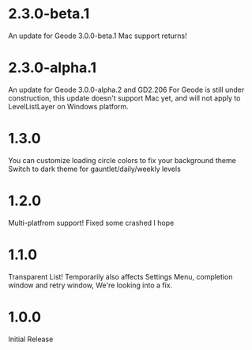 # 2.3.0-beta.1
An update for Geode 3.0.0-beta.1
Mac support returns!
# 2.3.0-alpha.1
An update for Geode 3.0.0-alpha.2 and GD2.206
For Geode is still under construction, this update doesn't support Mac yet, and will not apply to LevelListLayer on Windows platform.
# 1.3.0
You can customize loading circle colors to fix your background theme
Switch to dark theme for gauntlet/daily/weekly levels
# 1.2.0
Multi-platfrom support!
Fixed some crashed I hope
# 1.1.0
Transparent List!
Temporarily also affects Settings Menu, completion window and retry window, We're looking into a fix.
# 1.0.0
Initial Release

